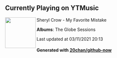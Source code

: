 ## Currently Playing on YTMusic

[<img align="left" width="100" src="https://lh3.googleusercontent.com/yV9729eYCC3OBtK8ORb4HlsNp6JvGOokmL0Uk3a97KuCFdRUDpjYVU2OZ6h5i6tUHEXIuVu5wGOd1nrPyA">](https://music.youtube.com/watch?v=_cr33vD24wU)

Sheryl Crow - My Favorite Mistake

**Albums**: The Globe Sessions

Last updated at 03/11/2021 20:13

#### Generated with [20chan/github-now](https://github.com/20chan/github-now)


<!--
**20chan/20chan** is a ✨ _special_ ✨ repository because its `README.md` (this file) appears on your GitHub profile.

Here are some ideas to get you started:

- 🔭 I’m currently working on ...
- 🌱 I’m currently learning ...
- 👯 I’m looking to collaborate on ...
- 🤔 I’m looking for help with ...
- 💬 Ask me about ...
- 📫 How to reach me: ...
- 😄 Pronouns: ...
- ⚡ Fun fact: ...
-->
